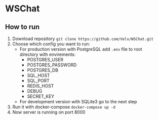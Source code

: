 # WSChat

## How to run
1. Download repository `git clone https://github.com/Velx/WSChat.git`
2. Choose which config you want to run:
   - For production version with PostgreSQL add `.env` file to root directory with envirements:
      - POSTGRES_USER
      - POSTGRES_PASSWORD
      - POSTGRES_DB
      - SQL_HOST
      - SQL_PORT
      - REDIS_HOST
      - DEBUG
      - SECRET_KEY
   - For development version with SQLite3 go to the next step
3. Run it with docker-compose `docker-compose up -d`
4. Now server is running on port 8000
